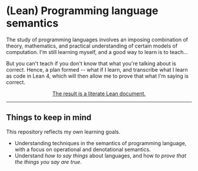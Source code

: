 # (Lean) Programming language semantics 
The study of programming languages involves an imposing combination of theory, mathematics, and practical understanding of certain models of computation. I'm still learning myself, and a good way to learn is to teach...

But you can't teach if you don't know that what you're talking about is correct. Hence, a plan formed -- what if I learn, and transcribe what I learn as code in Lean 4, which will then allow me to prove that what I'm saying is correct.


</p><div align="center">

[The result is a literate Lean document.](https://femtomc.github.io/pls.lean/)

</div>

---

## Things to keep in mind

This repository reflects my own learning goals.
* Understanding techniques in the semantics of programming language, with a focus on operational and denotational semantics.
* Understand _how to say things_ about languages, and how _to prove that the things you say are true_.
